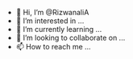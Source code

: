 - 👋 Hi, I’m @RizwanaliA
- 👀 I’m interested in ...
- 🌱 I’m currently learning ...
- 💞️ I’m looking to collaborate on ...
- 📫 How to reach me ...

<!---
RizwanaliA/RizwanaliA is a ✨ special ✨ repository because its `README.md` (this file) appears on your GitHub profile.
You can click the Preview link to take a look at your changes.
--->
